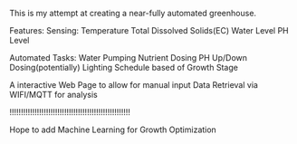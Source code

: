 This is my attempt at creating a near-fully automated greenhouse.

Features:
  Sensing:
    Temperature
    Total Dissolved Solids(EC)
    Water Level
    PH Level

  Automated Tasks:
    Water Pumping
    Nutrient Dosing
    PH Up/Down Dosing(potentially)
    Lighting Schedule based of Growth Stage

  A interactive Web Page to allow for manual input
  Data Retrieval via WIFI/MQTT for analysis

!!!!!!!!!!!!!!!!!!!!!!!!!!!!!!!!!!!!!!!!!!!!!!!!!!!!!

Hope to add Machine Learning for Growth Optimization
  
